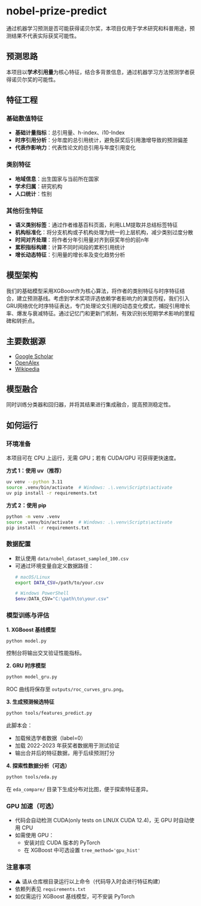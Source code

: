 # nobel-prize-predict

通过机器学习预测是否可能获得诺贝尔奖，本项目仅用于学术研究和科普用途，预测结果不代表实际获奖可能性。

## 预测思路
本项目以**学术引用量**为核心特征，结合多背景信息，通过机器学习方法预测学者获得诺贝尔奖的可能性。

## 特征工程 
### 基础数值特征
- **基础计量指标**：总引用量、h-index、i10-Index
- **时序引用分析**：分年度的总引用统计，避免获奖后引用激增导致的预测偏差
- **代表作影响力**：代表性论文的总引用与年度引用变化
  
### 类别特征
- **地域信息**：出生国家与当前所在国家
- **学术归属**：研究机构
- **人口统计**：性别
  
### 其他衍生特征
- **语义类别标签**：通过作者维基百科页面，利用LLM提取并总结标签特征
- **机构标准化**：将分支机构或子机构处理为统一的上层机构，减少类别过度分散
- **时间对齐处理**：将作者分年引用量对齐到获奖年份的前n年
- **累积指标构建**：计算不同时间段的累积引用统计
- **增长动态特征**：引用量的增长率及变化趋势分析

## 模型架构
我们的基础模型采用XGBoost作为核心算法，将作者的类别特征与时序特征结合，建立预测基线。考虑到学术奖项评选依赖学者影响力的演变历程，我们引入GRU网络优化时序特征表达，专门处理论文引用的动态变化模式，捕捉引用增长率、爆发与衰减特征。通过记忆门和更新门机制，有效识别长短期学术影响的里程碑和转折点。

## 主要数据源
- [Google Scholar](https://scholar.google.com/)
- [OpenAlex](https://openalex.org/)
- [Wikipedia](https://www.wikipedia.org/)

## 模型融合
同时训练分类器和回归器，并将其结果进行集成融合，提高预测稳定性。

## 如何运行

### 环境准备

本项目可在 CPU 上运行，无需 GPU；若有 CUDA/GPU 可获得更快速度。

**方式 1：使用 uv（推荐）**
```bash
uv venv --python 3.11
source .venv/bin/activate  # Windows: .\.venv\Scripts\activate
uv pip install -r requirements.txt
```

**方式 2：使用 pip**
```bash
python -m venv .venv
source .venv/bin/activate  # Windows: .\.venv\Scripts\activate
pip install -r requirements.txt
```

### 数据配置

- 默认使用 `data/nobel_dataset_sampled_100.csv`
- 可通过环境变量自定义数据路径：
  ```bash
  # macOS/Linux
  export DATA_CSV=/path/to/your.csv

  # Windows PowerShell
  $env:DATA_CSV="C:\path\to\your.csv"
  ```

### 模型训练与评估

**1. XGBoost 基线模型**
```bash
python model.py
```
控制台将输出交叉验证性能指标。

**2. GRU 时序模型**
```bash
python model_gru.py
```
ROC 曲线将保存至 `outputs/roc_curves_gru.png`。

**3. 生成预测候选特征**
```bash
python tools/features_predict.py
```
此脚本会：
- 加载候选学者数据（label=0）
- 加载 2022-2023 年获奖者数据用于测试验证
- 输出合并后的特征数据，用于后续预测打分

**4. 探索性数据分析（可选）**
```bash
python tools/eda.py
```
在 `eda_compare/` 目录下生成分布对比图，便于探索特征差异。

### GPU 加速（可选）

- 代码会自动检测 CUDA(only tests on LINUX CUDA 12.4)，无 GPU 时自动使用 CPU
- 如需使用 GPU：
  - 安装对应 CUDA 版本的 PyTorch
  - 在 XGBoost 中可选设置 `tree_method='gpu_hist'`

### 注意事项

- ⚠️ 请从仓库根目录运行以上命令（代码导入时会进行特征构建）
- 依赖列表见 `requirements.txt`
- 如仅需运行 XGBoost 基线模型，可不安装 PyTorch
